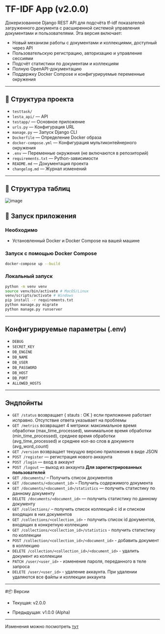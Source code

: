 # TF-IDF App (v2.0.0)
Докеризованное Django REST API для подсчёта tf-idf показателей загруженного документа с расширенной системой управления документами и пользователями. Эта версия включает:

- Новый механизм работы с документами и коллекциями, доступный через API
- Пользовательскую регистрацию, авторизацию и управление сессиями
- Подсчёт статистики по документам и коллекциям
- Полную OpenAPI-документацию
- Поддержку Docker Compose и конфигурируемые переменные окружения

---

## 📁 Структура проекта

- `testtask/`  
- `lesta_api/` — API  
- `testapp/` — Основное приложение  
- `urls.py` — Конфигурация URL  
- `manage.py` — Запуск Django CLI  
- `Dockerfile` — Определение Docker образа  
- `docker-compose.yml` — Конфигурация мультиконтейнерного окружения  
- `.env` — Переменные окружения (не включаются в репозиторий)  
- `requirements.txt` — Python-зависимости  
- `README.md` — Документация проекта  
- `changelog.md` — Журнал изменений  

---

## 📁 Структура таблиц
![image](https://github.com/user-attachments/assets/d7322300-3c15-48fd-ab08-fbcf867a4dd1)


## 🚀 Запуск приложения

### Необходимо

- Установленный Docker и Docker Compose на вашей машине

### Запуск с помощью Docker Compose

```bash
docker-compose up --build
 ```

### Локальный запуск
```bash
python -m venv venv
source venv/bin/activate # MacOS/Linux
venv/scripts/activate # Windows
pip install -r requirements.txt
python manage.py migrate
python manage.py runserver
```

---
## Конфигурируемые параметры (.env)
 - `DEBUG`
 - `SECRET_KEY`
 - `DB_ENGINE`
 - `DB_NAME`
 - `DB_USER`
 - `DB_PASSWORD`
 - `DB_HOST`
 - `DB_PORT`
 - `ALLOWED_HOSTS`
---
## Эндпойнты
- `GET /status` возвращает { stauts : OK } если приложение работает исправно. Отсутствие ответа указывает на проблемы
- `GET /metrics` возвращает 4 метрики: максимальное время обработки (max_time_processed), минимальное время обработки (min_time_processed), среднее время обработки (avg_time_processed) и среднее кол-во слов в документе (avg_word_count)
- `GET /version` возвращает текущую версию приложения в виде JSON
- `POST /register` — регистрация нового аккаунта
- `POST /login` — вход в аккаунт
- `POST /logout` — выход из аккаунта
  **Для зарегистрированных пользователей**
- `GET /documents/` – Получить список документов   
- `GET /documents/<document_id>` – Получить содержимого документа
- `GET /documents/<document_id>/statistics` — получить статистику по данному документу 
- `DELETE /documents/<document_id>` — получить статистику по данному документу
- `GET /collections/` – получить список коллекций с id и списком входящих в них документов
- `GET /collections/<collection_id>` - получить список id документов, входящих в конкретную коллекцию
- `GET /collections/<collection_id>/statistics` -  получить статистику по коллекции
- `POST /collection/<collection_id>/<document_id>` - добавить документ в коллекцию
- `DELETE /collection/<collection_id>/<document_id>` - удалить документ из коллекции
- `PATCH /user/<user_id>` -  изменение пароля, переданного в теле запроса
- `DELETE /user/<user_id>` - удаление аккаунта. При удалении удаляются все файлы и коллекции аккаунта
---
#📦 Версии
- Текущая: v2.0.0

- Предыдущая: v1.0.0 (Alpha)
---
Изменения можно посмотреть [тут](./changelog.md)
       




    

